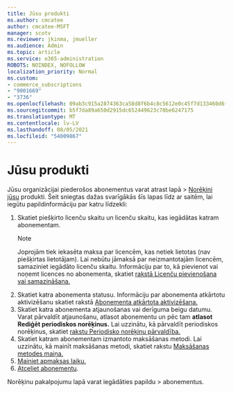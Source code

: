 ```yaml
---
title: Jūsu produkti
ms.author: cmcatee
author: cmcatee-MSFT
manager: scotv
ms.reviewer: jkinma, jmueller
ms.audience: Admin
ms.topic: article
ms.service: o365-administration
ROBOTS: NOINDEX, NOFOLLOW
localization_priority: Normal
ms.custom:
- commerce_subscriptions
- "9001669"
- "3736"
ms.openlocfilehash: 09ab3c915a2874363ca58d8f6b4c8c5612e0c45f7d133460d6fc61bfacc8ab4f
ms.sourcegitcommit: b5f7da89a650d2915dc652449623c78be6247175
ms.translationtype: MT
ms.contentlocale: lv-LV
ms.lasthandoff: 08/05/2021
ms.locfileid: "54009867"
---
```

# <a name="your-products"></a>Jūsu produkti

Jūsu organizācijai piederošos abonementus varat atrast lapā  >  [Norēķini jūsu](https://go.microsoft.com/fwlink/p/?linkid=842054) produkti. Šeit sniegtas dažas svarīgākās šīs lapas līdz ar saitēm, lai iegūtu papildinformāciju par katru līdzekli:

1. Skatiet piešķirto licenču skaitu un licenču skaitu, kas iegādātas katram abonementam.
    > [!NOTE]
    > Joprojām tiek iekasēta maksa par licencēm, kas netiek lietotas (nav piešķirtas lietotājam). Lai nebūtu jāmaksā par neizmantotajām licencēm, samaziniet iegādāto licenču skaitu. Informāciju par to, kā pievienot vai noņemt licences no abonementa, skatiet [rakstā Licenču pievienošana vai samazināšana.](https://docs.microsoft.com/alchemyinsights/how-to-add-or-reduce-licenses)
2. Skatiet katra abonementa statusu. Informāciju par abonementa atkārtotu aktivizēšanu skatiet rakstā [Abonementa atkārtota aktivizēšana.](reactivate-your-subscription.md)
3. Skatiet katra abonementa atjaunošanas vai derīguma beigu datumu. Varat pārvaldīt atjaunošanu, atlasot abonementu un pēc tam **atlasot Rediģēt periodiskos norēķinus.** Lai uzzinātu, kā pārvaldīt periodiskos norēķinus, skatiet [rakstu Periodisko norēķinu pārvaldība.](manage-auto-renewal.md)
4. Skatiet katram abonementam izmantoto maksāšanas metodi. Lai uzzinātu, kā mainīt maksāšanas metodi, skatiet rakstu [Maksāšanas metodes maiņa.](change-payment-method.md)
5. [Mainiet apmaksas laiku.](change-how-often-you-pay.md)
6. [Atceliet abonementu](https://go.microsoft.com/fwlink/?linkid=2119113).

Norēķinu pakalpojumu lapā varat iegādāties papildu  >  [](https://go.microsoft.com/fwlink/p/?linkid=868433) abonementus.